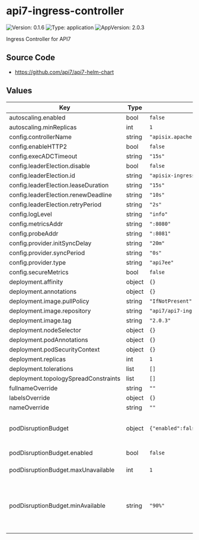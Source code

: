 # api7-ingress-controller

![Version: 0.1.6](https://img.shields.io/badge/Version-0.1.6-informational?style=flat-square) ![Type: application](https://img.shields.io/badge/Type-application-informational?style=flat-square) ![AppVersion: 2.0.3](https://img.shields.io/badge/AppVersion-2.0.3-informational?style=flat-square)

Ingress Controller for API7

## Source Code

* <https://github.com/api7/api7-helm-chart>

## Values

| Key | Type | Default | Description |
|-----|------|---------|-------------|
| autoscaling.enabled | bool | `false` |  |
| autoscaling.minReplicas | int | `1` |  |
| config.controllerName | string | `"apisix.apache.org/apisix-ingress-controller"` |  |
| config.enableHTTP2 | bool | `false` |  |
| config.execADCTimeout | string | `"15s"` |  |
| config.leaderElection.disable | bool | `false` |  |
| config.leaderElection.id | string | `"apisix-ingress-controller-leader"` |  |
| config.leaderElection.leaseDuration | string | `"15s"` |  |
| config.leaderElection.renewDeadline | string | `"10s"` |  |
| config.leaderElection.retryPeriod | string | `"2s"` |  |
| config.logLevel | string | `"info"` |  |
| config.metricsAddr | string | `":8080"` |  |
| config.probeAddr | string | `":8081"` |  |
| config.provider.initSyncDelay | string | `"20m"` |  |
| config.provider.syncPeriod | string | `"0s"` |  |
| config.provider.type | string | `"api7ee"` |  |
| config.secureMetrics | bool | `false` |  |
| deployment.affinity | object | `{}` |  |
| deployment.annotations | object | `{}` |  |
| deployment.image.pullPolicy | string | `"IfNotPresent"` |  |
| deployment.image.repository | string | `"api7/api7-ingress-controller"` |  |
| deployment.image.tag | string | `"2.0.3"` |  |
| deployment.nodeSelector | object | `{}` |  |
| deployment.podAnnotations | object | `{}` |  |
| deployment.podSecurityContext | object | `{}` |  |
| deployment.replicas | int | `1` |  |
| deployment.tolerations | list | `[]` |  |
| deployment.topologySpreadConstraints | list | `[]` |  |
| fullnameOverride | string | `""` |  |
| labelsOverride | object | `{}` |  |
| nameOverride | string | `""` |  |
| podDisruptionBudget | object | `{"enabled":false,"maxUnavailable":1,"minAvailable":"90%"}` | See https://kubernetes.io/docs/tasks/run-application/configure-pdb/ for more details |
| podDisruptionBudget.enabled | bool | `false` | Enable or disable podDisruptionBudget |
| podDisruptionBudget.maxUnavailable | int | `1` | Set the maxUnavailable of podDisruptionBudget |
| podDisruptionBudget.minAvailable | string | `"90%"` | Set the `minAvailable` of podDisruptionBudget. You can specify only one of `maxUnavailable` and `minAvailable` in a single PodDisruptionBudget. See [Specifying a Disruption Budget for your Application](https://kubernetes.io/docs/tasks/run-application/configure-pdb/#specifying-a-poddisruptionbudget) for more details |

